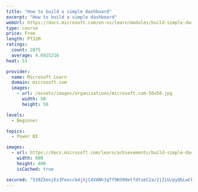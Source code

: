 ```yaml
---
title: "How to build a simple dashboard"
excerpt: "How to build a simple dashboard"
webUrl: https://docs.microsoft.com/en-us/learn/modules/build-simple-dashboard/
type: course
price: Free
length: PT31M
ratings:
  count: 2875
  average: 4.6925216
heat: 53

provider:
  name: Microsoft Learn
  domain: microsoft.com
  images:
    - url: /assets/images/organizations/microsoft.com-50x50.jpg
      width: 50
      height: 50

levels:
  - Beginner

topics:
  - Power BI

images:
  - url: https://docs.microsoft.com/learn/achievements/build-simple-dashboard-social.png
    width: 800
    height: 400
    isCached: true

secured: "530ZXeojEs3Feocck4jXjC4VANh1qTf9KO90etfdtseC2a/2jZiU/pyQbLwCklzkR4fX0qN64aXk2WWfJZAT16EqNR25+rCThcQWEWf/ftBnq8rhO1iUu88XdfWtwdrC+QYdUL16zz/rrP2h/Ztf63eZSEOklIG8S2Q1tyNnFeNypaCF8ZSQ5BH7meDCYBw27zXOmWRBC4WDEohmy8+e137rSqH34GfEV5HhSpzf/B8JB3Fu3HjEH77YvK7ywn1C5yPM7itUNcadjqqdTlYkOW2yJIihKGIY0xEmgTsI8khGgXKXiNneogHXTDQiNoWdEALftng8bQ4qSXkiIxOTQs3zY9tWWwJgU8Rp7WWSTAuB2Orkxjz6+S4umtipyVtljvR0lTVqIQaMK1fnQBI5YUXZM+FRN93YOJi1KIiT4+8=;+z8jLXxD8kv1QNwar7PVfQ=="
---
```



